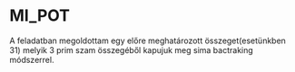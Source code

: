 # MI_POT
 
A feladatban megoldottam egy előre meghatározott összeget(esetünkben 31) melyik 3 prim szam összegéből kapujuk meg sima bactraking módszerrel.